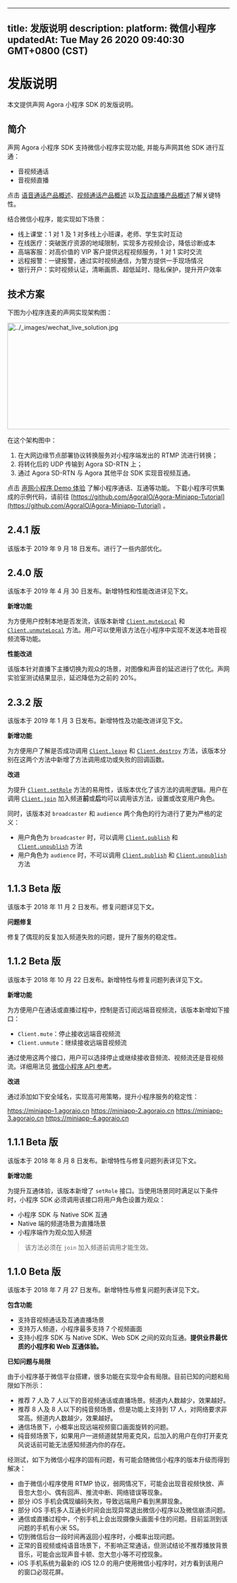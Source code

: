 
---
title: 发版说明
description: 
platform: 微信小程序
updatedAt: Tue May 26 2020 09:40:30 GMT+0800 (CST)
---
# 发版说明
本文提供声网 Agora 小程序 SDK 的发版说明。

## **简介**

声网 Agora 小程序 SDK 支持微信小程序实现功能, 并能与声网其他 SDK 进行互通：

-   音视频通话
-   音视频直播

点击 [语音通话产品概述](https://docs.agora.io/cn/Voice/product_voice?platform=All%20Platforms)、[视频通话产品概述](https://docs.agora.io/cn/Video/product_video?platform=All%20Platforms) 以及[互动直播产品概述](https://docs.agora.io/cn/Interactive%20Broadcast/product_live?platform=All%20Platforms)了解关键特性。


结合微信小程序，能实现如下场景：

-   线上课堂：1 对 1 及 1 对多线上小班课，老师、学生实时互动
-   在线医疗：突破医疗资源的地域限制，实现多方视频会诊，降低诊断成本
-   高端客服：对高价值的 VIP 客户提供远程视频服务，1 对 1 实时交流
-   远程报警：一键报警，通过实时视频通信，为警方提供一手现场情况
-   银行开户：实时视频认证，清晰画质、超低延时、隐私保护，提升开户效率

## 技术方案

下图为小程序连麦的声网实现架构图：

<img alt="../_images/wechat_live_solution.jpg" src="https://web-cdn.agora.io/docs-files/cn/wechat_live_solution.jpg" style="width: 601.6px; height: 240.8px;"/>

在这个架构图中：

1.  在大网边缘节点部署协议转换服务对小程序端发出的 RTMP 流进行转换；
2.  将转化后的 UDP 传输到 Agora SD-RTN 上；
3.  通过 Agora SD-RTN 与 Agora 其他平台 SDK 实现音视频互通。

点击 [声网小程序 Demo 体验](../../cn/Video/start_call_wechat.md) 了解小程序通话、互通等功能。
下载小程序可供集成的示例代码，请前往 [https://github.com/AgoraIO/Agora-Miniapp-Tutorial](https://github.com/AgoraIO/Agora-Miniapp-Tutorial) 。

## **2.4.1 版**

该版本于 2019 年 9 月 18 日发布。进行了一些内部优化。

## **2.4.0 版**

该版本于 2019 年 4 月 30 日发布。新增特性和性能改进详见下文。

**新增功能**

为方便用户控制本地是否发流，该版本新增 [`Client.muteLocal`](https://docs.agora.io/cn/Video/API%20Reference/wechat/interfaces/client.html#muteLocal) 和 [`Client.unmuteLocal`](https://docs.agora.io/cn/Video/API%20Reference/wechat/interfaces/client.html#unmuteLocal) 方法。用户可以使用该方法在小程序中实现不发送本地音视频流等功能。

**性能改进**

该版本针对直播下主播切换为观众的场景，对图像和声音的延迟进行了优化。声网实验室测试结果显示，延迟降低为之前的 20%。

## **2.3.2 版**

该版本于 2019 年 1 月 3 日发布。新增特性及功能改进详见下文。

**新增功能**

为方便用户了解是否成功调用 [`Client.leave`](https://docs.agora.io/cn/Video/API%20Reference/wechat/interfaces/client.html#leave) 和 [`Client.destroy`](https://docs.agora.io/cn/Video/API%20Reference/wechat/interfaces/client.html#destroy) 方法，该版本分别在这两个方法中新增了方法调用成功或失败的回调函数。

**改进**

为提升 [`Client.setRole`](https://docs.agora.io/cn/Video/API%20Reference/wechat/interfaces/client.html#setRole) 方法的易用性，该版本优化了该方法的调用逻辑。用户在调用 [`Client.join`](https://docs.agora.io/cn/Video/API%20Reference/wechat/interfaces/client.html#join) 加入频道**前**或**后**均可以调用该方法，设置或改变用户角色。

同时，该版本对 `broadcaster` 和 `audience` 两个角色的行为进行了更为严格的定义：

- 用户角色为 `broadcaster` 时，可以调用 [`Client.publish`](https://docs.agora.io/cn/Video/API%20Reference/wechat/interfaces/client.html#publish) 和 [`Client.unpublish`](https://docs.agora.io/cn/Video/API%20Reference/wechat/interfaces/client.html#unpublish) 方法
- 用户角色为 `audience` 时，不可以调用 [`Client.publish`](https://docs.agora.io/cn/Video/API%20Reference/wechat/interfaces/client.html#publish) 和 [`Client.unpublish`](https://docs.agora.io/cn/Video/API%20Reference/wechat/interfaces/client.html#unpublish) 方法


## **1.1.3 Beta 版**

该版本于 2018 年 11 月 2 日发布。修复问题详见下文。

**问题修复**

修复了偶现的反复加入频道失败的问题，提升了服务的稳定性。

## **1.1.2 Beta 版**

该版本于 2018 年 10 月 22 日发布。新增特性与修复问题列表详见下文。

**新增功能**

为方便用户在通话或直播过程中，控制是否订阅远端音视频流，该版本新增如下接口：

- `Client.mute`：停止接收远端音视频流
- `Client.unmute`：继续接收远端音视频流

通过使用这两个接口，用户可以选择停止或继续接收音频流、视频流还是音视频流。详细用法见 [微信小程序 API 参考](https://docs.agora.io/cn/Video/API%20Reference/wechat/index.html)。

**改进**

通过添加如下安全域名，实现高可用策略，提升小程序服务的稳定性：

https://miniapp-1.agoraio.cn
https://miniapp-2.agoraio.cn
https://miniapp-3.agoraio.cn
https://miniapp-4.agoraio.cn


## **1.1.1 Beta 版**

该版本于 2018 年 8 月 8 日发布。新增特性与修复问题列表详见下文。

**新增功能**

为提升互通体验，该版本新增了 `setRole` 接口。当使用场景同时满足以下条件时，小程序 SDK 必须调用该接口将用户角色设置为观众：

-   小程序 SDK 与 Native SDK 互通
-   Native 端的频道场景为直播场景
-   小程序端作为观众加入频道


> 该方法必须在 `join`  加入频道前调用才能生效。

## **1.1.0 Beta 版**

该版本于 2018 年 7 月 27 日发布。新增特性与修复问题列表详见下文。


**包含功能**

-   支持音视频通话及互通直播场景
-   支持万人频道，小程序最多支持 7 个视频画面
-   支持小程序 SDK 与 Native SDK、Web SDK 之间的双向互通。**提供业界最优质的小程序和 Web 互通体验。**


**已知问题与局限**

由于小程序基于微信平台搭建，很多功能在实现中会有局限。目前已知的问题和局限如下所示：

-   推荐 7 人及 7 人以下的音视频通话或直播场景。频道内人数越少，效果越好。
-   推荐 8 人及 8 人以下的纯音频场景，但是功能上支持到 17 人，对网络要求非常高。频道内人数越少，效果越好。
-   通信场景下，小概率出现远端视频窗口画面旋转的问题。
-   纯音频场景下，如果用户一进频道就禁用麦克风，后加入的用户在你打开麦克风说话前可能无法感知频道内你的存在。


经测试，如下为微信小程序的固有问题，有可能会随微信小程序的版本升级而得到解决：

-   由于微信小程序使用 RTMP 协议，弱网情况下，可能会出现音视频快放、声音忽大忽小、偶有回声、推流中断、网络错误等现象。
-   部分 iOS 手机会偶现编码失败，导致远端用户看到黑屏现象。
-   部分 iOS 手机多人互通长时间会出现异常退出微信小程序以及微信崩溃问题。
-   通信或直播过程中，个别手机上会出现摄像头画面卡住的问题。目前监测到该问题的手机有小米 5S。
-   切到微信后台一段时间再返回小程序时，小概率出现问题。
-   正常的音视频或纯语音场景下，不影响正常通话，但测试结论不推荐播放背景音乐，可能会出现声音卡顿、忽大忽小等不可控现象。
-   iOS 手机系统为最新的 iOS 12.0 的用户使用微信小程序时，对方看到该用户的窗口必现花屏。



